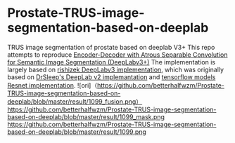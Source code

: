 # Prostate-TRUS-image-segmentation-based-on-deeplab
TRUS image segmentation of prostate based on deeplab V3+
This repo attempts to reproduce [Encoder-Decoder with Atrous Separable Convolution for Semantic Image Segmentation (DeepLabv3+)](https://arxiv.org/abs/1802.02611)
 The implementation is largely based on
 [rishizek DeepLabv3 implementation](https://github.com/rishizek/tensorflow-deeplab-v3-plus),
 which was originally based on
 [DrSleep's DeepLab v2 implemantation](https://github.com/DrSleep/tensorflow-deeplab-resnet)
 and [tensorflow models Resnet implementation](https://github.com/tensorflow/models/tree/master/official/resnet).
![ori]（https://github.com/betterhalfwzm/Prostate-TRUS-image-segmentation-based-on-deeplab/blob/master/result/1099_fusion.png）
 https://github.com/betterhalfwzm/Prostate-TRUS-image-segmentation-based-on-deeplab/blob/master/result/1099_mask.png
https://github.com/betterhalfwzm/Prostate-TRUS-image-segmentation-based-on-deeplab/blob/master/result/1099.png

